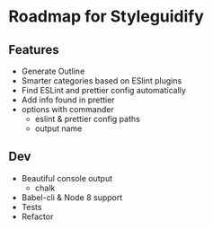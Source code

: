 # Roadmap for Styleguidify

## Features

- Generate Outline
- Smarter categories based on ESlint plugins
- Find ESLint and prettier config automatically
- Add info found in prettier
- options with commander
	- eslint & prettier config paths
	- output name

## Dev

- Beautiful console output
	- chalk
- Babel-cli & Node 8 support
- Tests
- Refactor
